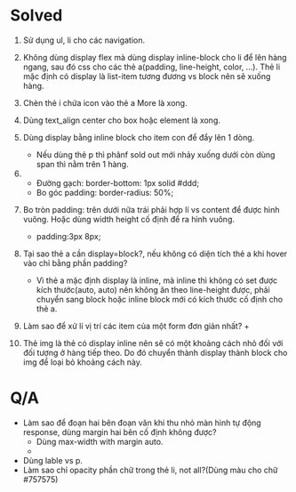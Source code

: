 # Solved
1. Sử dụng ul, li cho các navigation.
2. Không dùng display flex mà dùng display inline-block cho li để lên hàng ngang, sau đó css cho các thẻ a(padding, line-height, color, ...). Thẻ li mặc định có display là list-item tương đương vs block nên sẽ xuống hàng.
3. Chèn thẻ i chứa icon vào thẻ a More là xong.
4. Dùng text_align center cho box hoặc element là xong.
6. Dùng display bằng inline block cho item con để  đẩy lên 1 dòng.
    + Nếu dùng thẻ p thì phânf sold out mới nhảy xuống dưới còn dùng span thì nằm trên 1 hàng.
7. + Đường gạch: border-bottom: 1px solid #ddd;
    + Bo góc padding: border-radius: 50%;
8. Bo tròn padding: trên dưới nữa trái phải hợp lí vs content để được hình vuông. Hoặc dùng width height cố định để ra hình vuông.
    +  padding:3px 8px;


9. Tại sao thẻ a cần display=block?, nếu không có  diện tích thẻ a khi hover vào chỉ bằng phần padding?
    + Vì thẻ a mặc định display là inline, mà inline thì không có set được kích thước(auto, auto) nên không ăn theo line-height được, phải chuyển sang block hoặc inline block mới có kích thước cố định cho thẻ a.
10. Làm sao để xử lí vị trí các item của một form đơn giản nhất?
    + 

11. Thẻ img là thẻ có display inline nên sẽ có một khoảng cách nhỏ đối với đối tượng ở hàng tiếp theo. Do đó chuyển thành display thành block cho img để loại bỏ khoảng cách này.


# Q/A
+ Làm sao để đoạn hai bên đoạn văn khi thu nhỏ màn hình tự động response, dùng margin hai bên cố định không được?
    + Dùng max-width with margin auto.
    - 
+ Dùng lable vs p.
+ Làm sao chỉ opacity phần chữ trong thẻ li, not all?(Dùng màu cho chữ #757575)

